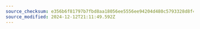 ```yaml
---
source_checksum: e356b6f81797b7fbd8aa18056ee5556ee94204d480c5793328d8f4402cf25129
source_modified: 2024-12-12T21:11:49.592Z
---
```


